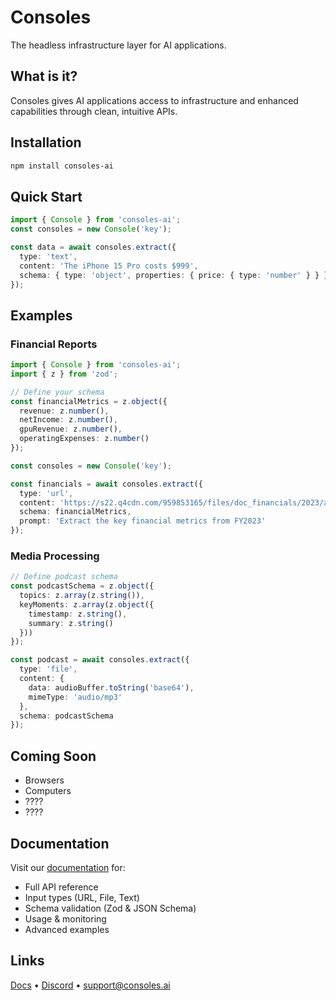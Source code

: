 # Consoles

The headless infrastructure layer for AI applications.

## What is it?

Consoles gives AI applications access to infrastructure and enhanced capabilities through clean, intuitive APIs.

## Installation
```bash
npm install consoles-ai
```

## Quick Start
```typescript
import { Console } from 'consoles-ai';
const consoles = new Console('key');

const data = await consoles.extract({
  type: 'text',
  content: 'The iPhone 15 Pro costs $999',
  schema: { type: 'object', properties: { price: { type: 'number' } } }
});
```

## Examples

### Financial Reports
```typescript
import { Console } from 'consoles-ai';
import { z } from 'zod';

// Define your schema
const financialMetrics = z.object({
  revenue: z.number(),
  netIncome: z.number(),
  gpuRevenue: z.number(),
  operatingExpenses: z.number()
});

const consoles = new Console('key');

const financials = await consoles.extract({
  type: 'url',
  content: 'https://s22.q4cdn.com/959853165/files/doc_financials/2023/ar/NVDA-2023-Annual-Report.pdf',
  schema: financialMetrics,
  prompt: 'Extract the key financial metrics from FY2023'
});
```

### Media Processing
```typescript
// Define podcast schema
const podcastSchema = z.object({
  topics: z.array(z.string()),
  keyMoments: z.array(z.object({
    timestamp: z.string(),
    summary: z.string()
  }))
});

const podcast = await consoles.extract({
  type: 'file',
  content: {
    data: audioBuffer.toString('base64'),
    mimeType: 'audio/mp3'
  },
  schema: podcastSchema
});
```

## Coming Soon

- Browsers
- Computers
- ????
- ????

## Documentation

Visit our [documentation](https://docs.consoles.ai) for:
- Full API reference
- Input types (URL, File, Text)
- Schema validation (Zod & JSON Schema)
- Usage & monitoring
- Advanced examples

## Links

[Docs](https://docs.consoles.ai) • [Discord](https://discord.gg/consoles) • [support@consoles.ai](mailto:support@consoles.ai)
